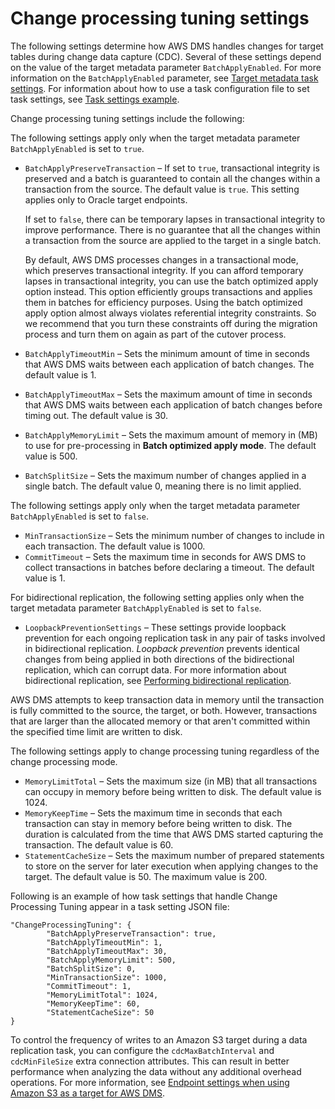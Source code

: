 # Change processing tuning settings<a name="CHAP_Tasks.CustomizingTasks.TaskSettings.ChangeProcessingTuning"></a>

The following settings determine how AWS DMS handles changes for target tables during change data capture \(CDC\)\. Several of these settings depend on the value of the target metadata parameter `BatchApplyEnabled`\. For more information on the `BatchApplyEnabled` parameter, see [Target metadata task settings](CHAP_Tasks.CustomizingTasks.TaskSettings.TargetMetadata.md)\. For information about how to use a task configuration file to set task settings, see [Task settings example](CHAP_Tasks.CustomizingTasks.TaskSettings.md#CHAP_Tasks.CustomizingTasks.TaskSettings.Example)\.

Change processing tuning settings include the following:

The following settings apply only when the target metadata parameter `BatchApplyEnabled` is set to `true`\.
+ `BatchApplyPreserveTransaction` – If set to `true`, transactional integrity is preserved and a batch is guaranteed to contain all the changes within a transaction from the source\. The default value is `true`\. This setting applies only to Oracle target endpoints\.

  If set to `false`, there can be temporary lapses in transactional integrity to improve performance\. There is no guarantee that all the changes within a transaction from the source are applied to the target in a single batch\. 

  By default, AWS DMS processes changes in a transactional mode, which preserves transactional integrity\. If you can afford temporary lapses in transactional integrity, you can use the batch optimized apply option instead\. This option efficiently groups transactions and applies them in batches for efficiency purposes\. Using the batch optimized apply option almost always violates referential integrity constraints\. So we recommend that you turn these constraints off during the migration process and turn them on again as part of the cutover process\. 
+ `BatchApplyTimeoutMin` – Sets the minimum amount of time in seconds that AWS DMS waits between each application of batch changes\. The default value is 1\.
+ `BatchApplyTimeoutMax` – Sets the maximum amount of time in seconds that AWS DMS waits between each application of batch changes before timing out\. The default value is 30\.
+ `BatchApplyMemoryLimit` – Sets the maximum amount of memory in \(MB\) to use for pre\-processing in **Batch optimized apply mode**\. The default value is 500\.
+ `BatchSplitSize` – Sets the maximum number of changes applied in a single batch\. The default value 0, meaning there is no limit applied\.

The following settings apply only when the target metadata parameter `BatchApplyEnabled` is set to `false`\.
+ `MinTransactionSize` – Sets the minimum number of changes to include in each transaction\. The default value is 1000\.
+ `CommitTimeout` – Sets the maximum time in seconds for AWS DMS to collect transactions in batches before declaring a timeout\. The default value is 1\.

For bidirectional replication, the following setting applies only when the target metadata parameter `BatchApplyEnabled` is set to `false`\.
+ `LoopbackPreventionSettings` – These settings provide loopback prevention for each ongoing replication task in any pair of tasks involved in bidirectional replication\. *Loopback prevention* prevents identical changes from being applied in both directions of the bidirectional replication, which can corrupt data\. For more information about bidirectional replication, see [Performing bidirectional replication](CHAP_Task.CDC.md#CHAP_Task.CDC.Bidirectional)\.

AWS DMS attempts to keep transaction data in memory until the transaction is fully committed to the source, the target, or both\. However, transactions that are larger than the allocated memory or that aren't committed within the specified time limit are written to disk\.

The following settings apply to change processing tuning regardless of the change processing mode\.
+ `MemoryLimitTotal` – Sets the maximum size \(in MB\) that all transactions can occupy in memory before being written to disk\. The default value is 1024\.
+ `MemoryKeepTime` – Sets the maximum time in seconds that each transaction can stay in memory before being written to disk\. The duration is calculated from the time that AWS DMS started capturing the transaction\. The default value is 60\. 
+ `StatementCacheSize` – Sets the maximum number of prepared statements to store on the server for later execution when applying changes to the target\. The default value is 50\. The maximum value is 200\. 

Following is an example of how task settings that handle Change Processing Tuning appear in a task setting JSON file:

```
"ChangeProcessingTuning": {
        "BatchApplyPreserveTransaction": true,
        "BatchApplyTimeoutMin": 1,
        "BatchApplyTimeoutMax": 30,
        "BatchApplyMemoryLimit": 500,
        "BatchSplitSize": 0,
        "MinTransactionSize": 1000,
        "CommitTimeout": 1,
        "MemoryLimitTotal": 1024,
        "MemoryKeepTime": 60,
        "StatementCacheSize": 50
}
```

To control the frequency of writes to an Amazon S3 target during a data replication task, you can configure the `cdcMaxBatchInterval` and `cdcMinFileSize` extra connection attributes\. This can result in better performance when analyzing the data without any additional overhead operations\. For more information, see [Endpoint settings when using Amazon S3 as a target for AWS DMS](CHAP_Target.S3.md#CHAP_Target.S3.Configuring)\.